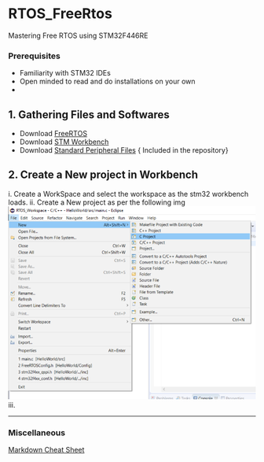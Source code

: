 # RTOS_FreeRtos
Mastering Free RTOS using STM32F446RE

### Prerequisites
- Familiarity with STM32 IDEs
- Open minded to read and do installations on your own
- 

## 1. Gathering Files and Softwares 

- Download [FreeRTOS](https://www.freertos.org/)
- Download [STM Workbench](https://www.openstm32.org/HomePage)
- Download [Standard Peripheral Files](./StdPeri_files) { Included in the repository}

## 2. Create a New project in Workbench

i. 		Create a WorkSpace and select the workspace as the stm32 workbench loads.
ii.		Create a New project as per the following img
		![New Project](./readme_imgs/New_prjt.PNG) 
iii.	

---
### Miscellaneous

[Markdown Cheat Sheet](markdown-cheat-sheet.md)